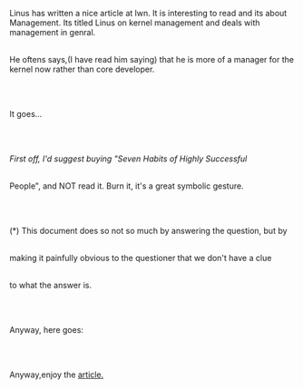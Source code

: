<html><body><p>Linus has written a nice article at lwn. It is interesting to read and its about Management. Its titled Linus on kernel management and deals with management in genral. 

<br>He oftens says,(I have read him saying) that he is more of a manager for the kernel now rather than core developer.

<br>

<br>It goes...

<br>

<br><span style="font-style:italic;">First off, I'd suggest buying "Seven Habits of Highly Successful

<br>People", and NOT read it.  Burn it, it's a great symbolic gesture. 

<br>

<br>(*) This document does so not so much by answering the question, but by

<br>making it painfully obvious to the questioner that we don't have a clue

<br>to what the answer is. 

<br>

<br>Anyway, here goes:</span>

<br>

<br>Anyway,enjoy the <a href="http://lwn.net/Articles/105375/">article.</a>

<br></p></body></html>